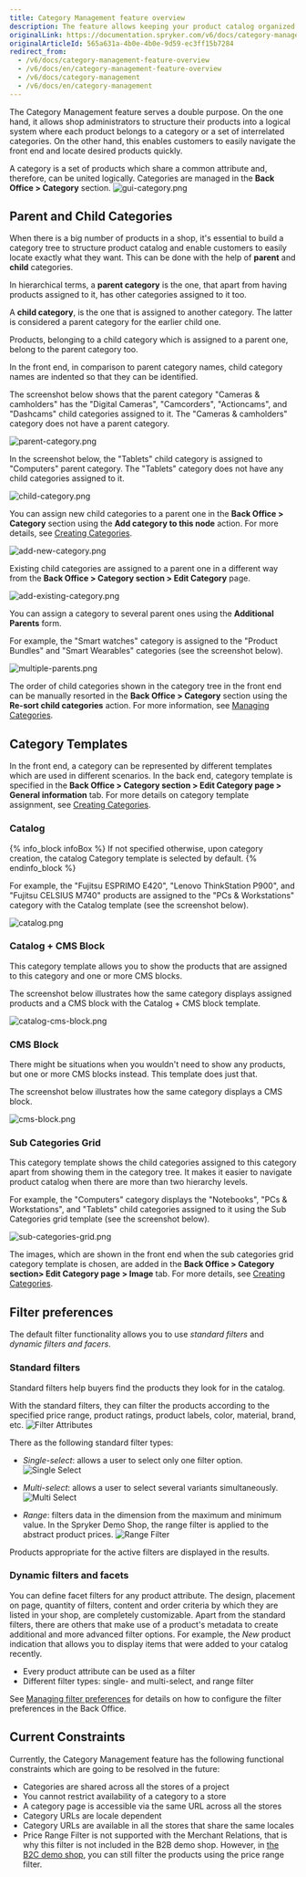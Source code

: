 ```yaml
---
title: Category Management feature overview
description: The feature allows keeping your product catalog organized and comprehensible for the customers who can easily navigate the storefront and search products quicker
originalLink: https://documentation.spryker.com/v6/docs/category-management-feature-overview
originalArticleId: 565a631a-4b0e-4b0e-9d59-ec3ff15b7284
redirect_from:
  - /v6/docs/category-management-feature-overview
  - /v6/docs/en/category-management-feature-overview
  - /v6/docs/category-management
  - /v6/docs/en/category-management
---
```


The Category Management feature serves a double purpose. On the one hand, it allows shop administrators to structure their products into a logical system where each product belongs to a category or a set of interrelated categories. On the other hand, this enables customers to easily navigate the front end and locate desired products quickly.

A category is a set of products which share a common attribute and, therefore, can be united logically. Categories are managed in the **Back Office > Category** section. 
![gui-category.png](https://spryker.s3.eu-central-1.amazonaws.com/docs/Features/Catalog+Management/Category+Management/Category+Management+Feature+Overview/gui-category.png)

## Parent and Child Categories
When there is a big number of products in a shop, it's essential to build a category tree to structure product catalog and enable customers to easily locate exactly what they want. This can be done with the help of **parent** and **child** categories.

In hierarchical terms, a **parent category** is the one, that apart from having products assigned to it, has other categories assigned to it too.

A **child category**, is the one that is assigned to another category. The latter is considered a parent category for the earlier child one.

Products, belonging to a child category which is assigned to a parent one, belong to the parent category too.

In the front end, in comparison to parent category names, child category names are indented so that they can be identified.

The screenshot below shows that the parent category "Cameras & camholders" has the "Digital Cameras", "Camcorders", "Actioncams", and "Dashcams" child categories assigned to it. The "Cameras & camholders" category does not have a parent category.

![parent-category.png](https://spryker.s3.eu-central-1.amazonaws.com/docs/Features/Catalog+Management/Category+Management/Category+Management+Feature+Overview/parent-category.png)

In the screenshot below, the "Tablets" child category is assigned to "Computers" parent category. The "Tablets" category does not have any child categories assigned to it.

![child-category.png](https://spryker.s3.eu-central-1.amazonaws.com/docs/Features/Catalog+Management/Category+Management/Category+Management+Feature+Overview/child-category.png)

You can assign new child categories to a parent one in the **Back Office > Category** section using the **Add category to this node** action. For more details, see [Creating Categories](/docs/scos/user/user-guides/{{page.version}}/back-office-user-guide/catalog/category/creating-categories.html).

![add-new-category.png](https://spryker.s3.eu-central-1.amazonaws.com/docs/Features/Catalog+Management/Category+Management/Category+Management+Feature+Overview/add-new-category.png)

Existing child categories are assigned to a parent one in a different way from the **Back Office > Category section > Edit Category** page.

![add-existing-category.png](https://spryker.s3.eu-central-1.amazonaws.com/docs/Features/Catalog+Management/Category+Management/Category+Management+Feature+Overview/add-existing-category.png)

You can assign a category to several parent ones using the **Additional Parents** form.

For example, the "Smart watches" category is assigned to the "Product Bundles" and "Smart Wearables" categories (see the screenshot below).

![multiple-parents.png](https://spryker.s3.eu-central-1.amazonaws.com/docs/Features/Catalog+Management/Category+Management/Category+Management+Feature+Overview/multiple-parents.png)

The order of child categories shown in the category tree in the front end can be manually resorted in the **Back Office > Category** section using the **Re-sort child categories** action. For more information, see [Managing Categories](/docs/scos/user/user-guides/{{page.version}}/back-office-user-guide/catalog/category/managing-categories.html).

## Category Templates
In the front end, a category can be represented by different templates which are used in different scenarios. In the back end, category template is specified in the **Back Office > Category section > Edit Category page > General information** tab. For more details on category template assignment, see [Creating Categories](/docs/scos/user/user-guides/{{page.version}}/back-office-user-guide/catalog/category/creating-categories.html).

### Catalog
{% info_block infoBox %}
If not specified otherwise, upon category creation, the catalog Category template is selected by default.
{% endinfo_block %}

For example, the "Fujitsu ESPRIMO E420", "Lenovo ThinkStation P900", and "Fujitsu CELSIUS M740" products are assigned to the "PCs & Workstations" category with the Catalog template (see the screenshot below).

![catalog.png](https://spryker.s3.eu-central-1.amazonaws.com/docs/Features/Catalog+Management/Category+Management/Category+Management+Feature+Overview/catalog.png)

### Catalog + CMS Block
This category template allows you to show the products that are assigned to this category and one or more CMS blocks.

The screenshot below illustrates how the same category displays assigned products and a CMS block with the Catalog + CMS block template.

![catalog-cms-block.png](https://cdn.document360.io/9fafa0d5-d76f-40c5-8b02-ab9515d3e879/Images/Documentation/catalog-cms-block.png)

### CMS Block
There might be situations when you wouldn't need to show any products, but one or more CMS blocks instead. This template does just that.

The screenshot below illustrates how the same category displays a CMS block.

![cms-block.png](https://spryker.s3.eu-central-1.amazonaws.com/docs/Features/Catalog+Management/Category+Management/Category+Management+Feature+Overview/catalog-cms-block.png)

### Sub Categories Grid
This category template shows the child categories assigned to this category apart from showing them in the category tree. It makes it easier to navigate product catalog when there are more than two hierarchy levels.

For example, the "Computers" category displays the "Notebooks", "PCs & Workstations", and "Tablets" child categories assigned to it using the Sub Categories grid template (see the screenshot below).

![sub-categories-grid.png](https://spryker.s3.eu-central-1.amazonaws.com/docs/Features/Catalog+Management/Category+Management/Category+Management+Feature+Overview/sub-categories-grid.png)

The images, which are shown in the front end when the sub categories grid category template is chosen, are added in the **Back Office > Category section> Edit Category page > Image** tab. For more details, see [Creating Categories](/docs/scos/user/user-guides/{{page.version}}/back-office-user-guide/catalog/category/creating-categories.html).

## Filter preferences

The default filter functionality allows you to use *standard filters* and *dynamic filters and facers*.

### Standard filters

Standard filters help buyers find the products they look for in the catalog.

With the standard filters, they can filter the products according to the specified price range, product ratings, product labels, color, material, brand, etc.
![Filter Attributes](https://spryker.s3.eu-central-1.amazonaws.com/docs/Features/Search+and+Filter/Standard+Filters/filter-attributes-b2c.png)

There as the following standard filter types:

* *Single-select*: allows a user to select only one filter option.
![Single Select](https://spryker.s3.eu-central-1.amazonaws.com/docs/Features/Search+and+Filter/Standard+Filters/single-select-b2c.gif)

* *Multi-select*: allows a user to select several variants simultaneously.
![Multi Select](https://spryker.s3.eu-central-1.amazonaws.com/docs/Features/Search+and+Filter/Standard+Filters/multi-select-b2c.gif)

* *Range*: filters data in the dimension from the maximum and minimum value. In the Spryker Demo Shop, the range filter is applied to the abstract product prices.
![Range Filter](https://spryker.s3.eu-central-1.amazonaws.com/docs/Features/Search+and+Filter/Standard+Filters/range-b2c.gif)

Products appropriate for the active filters are displayed in the results.

### Dynamic filters and facets

You can define facet filters for any product attribute. The design, placement on page, quantity of filters, content and order criteria by which they are listed in your shop, are completely customizable. Apart from the standard filters, there are others that make use of a product's metadata to create additional and more advanced filter options. For example, the *New* product indication that allows you to display items that were added to your catalog recently.

- Every product attribute can be used as a filter
- Different filter types: single- and multi-select, and range filter

See [Managing filter preferences](/docs/scos/user/user-guides/{{page.version}}/back-office-user-guide/merchandising/search-and-filters/managing-filter-preferences.html) for details on how to configure the filter preferences in the Back Office. 


## Current Constraints
Currently, the Category Management feature has the following functional constraints which are going to be resolved in the future:

* Categories are shared across all the stores of a project
*  You cannot restrict availability of a category to a store
* A category page is accessible via the same URL across all the stores
* Category URLs are locale dependent
* Category URLs are available in all the stores that share the same locales
* Price Range Filter is not supported with the Merchant Relations, that is why this filter is not included in the B2B demo shop. However, in [the B2C demo shop](/docs/scos/user/intro-to-spryker/{{site.version}}/b2c-suite.html), you can still filter the products using the price range filter.
